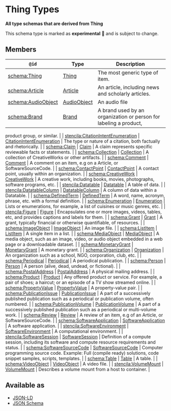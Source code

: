 # Thing Types

**All type schemas that are derived from Thing**

This schema type is marked as **experimental** 🧪 and is subject to change.

## Members

| `@id`                                                | Type                          | Description                                                       |
| ---------------------------------------------------- | ----------------------------- | ----------------------------------------------------------------- |
| [schema:Thing](https://schema.org/Thing)             | [Thing](Thing.md)             | The most generic type of item.                                    |
| [schema:Article](https://schema.org/Article)         | [Article](Article.md)         | An article, including news and scholarly articles.                |
| [schema:AudioObject](https://schema.org/AudioObject) | [AudioObject](AudioObject.md) | An audio file                                                     |
| [schema:Brand](https://schema.org/Brand)             | [Brand](Brand.md)             | A brand used by an organization or person for labeling a product, |

product group, or similar.
|
| [stencila:CitationIntentEnumeration](https://schema.stenci.la/CitationIntentEnumeration.jsonld) | [CitationIntentEnumeration](CitationIntentEnumeration.md) | The type or nature of a citation, both factually and rhetorically. |
| [schema:Claim](https://schema.org/Claim) | [Claim](Claim.md) | A claim represents specific reviewable facts or statements. |
| [schema:Collection](https://schema.org/Collection) | [Collection](Collection.md) | A collection of CreativeWorks or other artifacts. |
| [schema:Comment](https://schema.org/Comment) | [Comment](Comment.md) | A comment on an item, e.g on a Article, or SoftwareSourceCode. |
| [schema:ContactPoint](https://schema.org/ContactPoint) | [ContactPoint](ContactPoint.md) | A contact point, usually within an organization. |
| [schema:CreativeWork](https://schema.org/CreativeWork) | [CreativeWork](CreativeWork.md) | A creative work, including books, movies, photographs, software programs, etc.
|
| [stencila:Datatable](https://schema.stenci.la/Datatable.jsonld) | [Datatable](Datatable.md) | A table of data. |
| [stencila:DatatableColumn](https://schema.stenci.la/DatatableColumn.jsonld) | [DatatableColumn](DatatableColumn.md) | A column of data within a Datatable. |
| [schema:DefinedTerm](https://schema.org/DefinedTerm) | [DefinedTerm](DefinedTerm.md) | A word, name, acronym, phrase, etc. with a formal definition. |
| [schema:Enumeration](https://schema.org/Enumeration) | [Enumeration](Enumeration.md) | Lists or enumerations, for example, a list of cuisines or music genres, etc. |
| [stencila:Figure](https://schema.stenci.la/Figure.jsonld) | [Figure](Figure.md) | Encapsulates one or more images, videos, tables, etc, and provides captions and labels for them. |
| [schema:Grant](https://schema.org/Grant) | [Grant](Grant.md) | A grant, typically financial or otherwise quantifiable, of resources. |
| [schema:ImageObject](https://schema.org/ImageObject) | [ImageObject](ImageObject.md) | An image file. |
| [schema:ListItem](https://schema.org/ListItem) | [ListItem](ListItem.md) | A single item in a list. |
| [schema:MediaObject](https://schema.org/MediaObject) | [MediaObject](MediaObject.md) | A media object, such as an image, video, or audio object embedded in a web page or a
downloadable dataset.
|
| [schema:MonetaryGrant](https://schema.org/MonetaryGrant) | [MonetaryGrant](MonetaryGrant.md) | A monetary grant. |
| [schema:Organization](https://schema.org/Organization) | [Organization](Organization.md) | An organization such as a school, NGO, corporation, club, etc. |
| [schema:Periodical](https://schema.org/Periodical) | [Periodical](Periodical.md) | A periodical publication. |
| [schema:Person](https://schema.org/Person) | [Person](Person.md) | A person (alive, dead, undead, or fictional). |
| [schema:PostalAddress](https://schema.org/PostalAddress) | [PostalAddress](PostalAddress.md) | A physical mailing address. |
| [schema:Product](https://schema.org/Product) | [Product](Product.md) | Any offered product or service. For example, a pair of shoes;
a haircut; or an episode of a TV show streamed online.
|
| [schema:PropertyValue](https://schema.org/PropertyValue) | [PropertyValue](PropertyValue.md) | A property-value pair. |
| [schema:PublicationIssue](https://schema.org/PublicationIssue) | [PublicationIssue](PublicationIssue.md) | A part of a successively published publication such as a periodical or publication
volume, often numbered.
|
| [schema:PublicationVolume](https://schema.org/PublicationVolume) | [PublicationVolume](PublicationVolume.md) | A part of a successively published publication such as a periodical or multi-volume work.
|
| [schema:Review](https://schema.org/Review) | [Review](Review.md) | A review of an item, e.g of an Article, or SoftwareSourceCode. |
| [schema:SoftwareApplication](https://schema.org/SoftwareApplication) | [SoftwareApplication](SoftwareApplication.md) | A software application.
|
| [stencila:SoftwareEnvironment](https://schema.stenci.la/SoftwareEnvironment.jsonld) | [SoftwareEnvironment](SoftwareEnvironment.md) | A computational environment. |
| [stencila:SoftwareSession](https://schema.stenci.la/SoftwareSession.jsonld) | [SoftwareSession](SoftwareSession.md) | Definition of a compute session, including its software and compute resource
requirements and status.
|
| [schema:SoftwareSourceCode](https://schema.org/SoftwareSourceCode) | [SoftwareSourceCode](SoftwareSourceCode.md) | Computer programming source code. Example: Full (compile ready) solutions, code snippet samples, scripts, templates.
|
| [schema:Table](https://schema.org/Table) | [Table](Table.md) | A table. |
| [schema:VideoObject](https://schema.org/VideoObject) | [VideoObject](VideoObject.md) | A video file. |
| [stencila:VolumeMount](https://schema.stenci.la/VolumeMount.jsonld) | [VolumeMount](VolumeMount.md) | Describes a volume mount from a host to container.
|

## Available as

- [JSON-LD](https://schema.stenci.la/stencila.jsonld)
- [JSON Schema](https://schema.stenci.la/v1/ThingTypes.schema.json)
